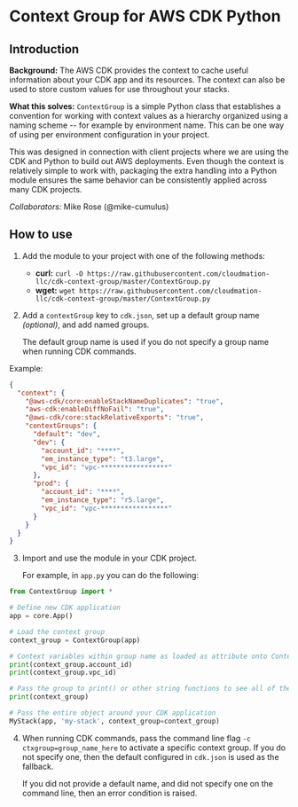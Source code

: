 # Context Group for AWS CDK Python

## Introduction

**Background:** The AWS CDK provides the context to cache useful information about your CDK app and its resources. The context can also be used to store custom values for use throughout your stacks.

**What this solves:** `ContextGroup` is a simple Python class that establishes a convention for working with context values as a hierarchy organized using a naming scheme -- for example by environment name. This can be one way of using per environment configuration in your project.

This was designed in connection with client projects where we are using the CDK and Python to build out AWS deployments. Even though the context is relatively simple to work with, packaging the extra handling into a Python module ensures the same behavior can be consistently applied across many CDK projects.

_Collaborators:_ Mike Rose (@mike-cumulus)

## How to use

1. Add the module to your project with one of the following methods: 
   * **curl:** `curl -O https://raw.githubusercontent.com/cloudmation-llc/cdk-context-group/master/ContextGroup.py`
   * **wget:** `wget https://raw.githubusercontent.com/cloudmation-llc/cdk-context-group/master/ContextGroup.py`

2. Add a `contextGroup` key to `cdk.json`, set up a default group name _(optional)_, and add named groups.
 
    The default group name is used if you do not specify a group name when running CDK commands.

Example:

```json
{
  "context": {
    "@aws-cdk/core:enableStackNameDuplicates": "true",
    "aws-cdk:enableDiffNoFail": "true",
    "@aws-cdk/core:stackRelativeExports": "true",
    "contextGroups": {
      "default": "dev",
      "dev": {
        "account_id": "****",
        "em_instance_type": "t3.large",
        "vpc_id": "vpc-*****************"
      },
      "prod": {
        "account_id": "****",
        "em_instance_type": "r5.large",
        "vpc_id": "vpc-*****************"        
      } 
    }
  }
}
```

3. Import and use the module in your CDK project.

    For example, in `app.py` you can do the following:

```python
from ContextGroup import *

# Define new CDK application
app = core.App()

# Load the context group
context_group = ContextGroup(app)

# Context variables within group name as loaded as attribute onto ContextGroup object
print(context_group.account_id)
print(context_group.vpc_id)

# Pass the group to print() or other string functions to see all of the group variables
print(context_group)

# Pass the entire object around your CDK application
MyStack(app, 'my-stack', context_group=context_group)
```

4. When running CDK commands, pass the command line flag `-c ctxgroup=group_name_here` to activate a specific context group. If you do not specify one, then the default configured in `cdk.json` is used as the fallback.

    If you did not provide a default name, and did not specify one on the command line, then an error condition is raised.